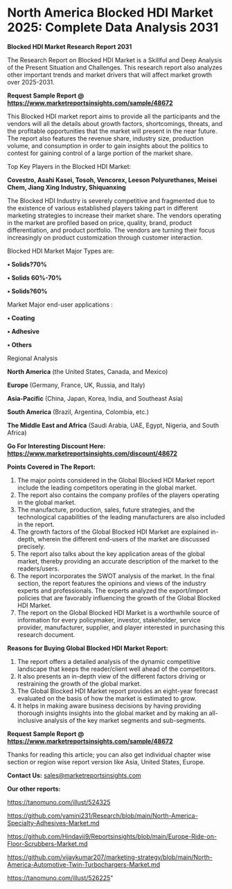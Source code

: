 # North America Blocked HDI Market 2025: Complete Data Analysis 2031

<strong>Blocked HDI Market Research Report 2031</strong>

The Research Report on Blocked HDI Market is a Skillful and Deep Analysis of the Present Situation and Challenges. This research report also analyzes other important trends and market drivers that will affect market growth over 2025-2031.

<strong>Request Sample Report @ <a href=https://www.marketreportsinsights.com/sample/48672>https://www.marketreportsinsights.com/sample/48672</a></strong>

This Blocked HDI market report aims to provide all the participants and the vendors will all the details about growth factors, shortcomings, threats, and the profitable opportunities that the market will present in the near future. The report also features the revenue share, industry size, production volume, and consumption in order to gain insights about the politics to contest for gaining control of a large portion of the market share.

Top Key Players in the Blocked HDI Market:

<strong>Covestro, Asahi Kasei, Tosoh, Vencorex, Leeson Polyurethanes, Meisei Chem, Jiang Xing Industry, Shiquanxing</strong>

The Blocked HDI Industry is severely competitive and fragmented due to the existence of various established players taking part in different marketing strategies to increase their market share. The vendors operating in the market are profiled based on price, quality, brand, product differentiation, and product portfolio. The vendors are turning their focus increasingly on product customization through customer interaction.

Blocked HDI Market Major Types are:

<strong>•  Solids?70%

•  Solids 60%-70%

•  Solids?60%</strong>

Market Major end-user applications :

<strong>•  Coating

•  Adhesive

•  Others</strong>

Regional Analysis

</u><strong><b>North America</b></strong> (the United States, Canada, and Mexico)

<strong><b>Europe </b></strong>(Germany, France, UK, Russia, and Italy)

<strong><b>Asia-Pacific</b></strong> (China, Japan, Korea, India, and Southeast Asia)

<strong><b>South America</b></strong> (Brazil, Argentina, Colombia, etc.)

<strong><b>The Middle East and Africa</b></strong> (Saudi Arabia, UAE, Egypt, Nigeria, and South Africa)

<strong>Go For Interesting Discount Here: <a href=https://www.marketreportsinsights.com/discount/48672>https://www.marketreportsinsights.com/discount/48672</a></strong>

<strong>Points Covered in The Report:</strong>
<ol>
  <li>The major points considered in the Global Blocked HDI Market report include the leading competitors operating in the global market.</li>
  <li>The report also contains the company profiles of the players operating in the global market.</li>
  <li>The manufacture, production, sales, future strategies, and the technological capabilities of the leading manufacturers are also included in the report.</li>
  <li>The growth factors of the Global Blocked HDI Market are explained in-depth, wherein the different end-users of the market are discussed precisely.</li>
  <li>The report also talks about the key application areas of the global market, thereby providing an accurate description of the market to the readers/users.</li>
  <li>The report incorporates the SWOT analysis of the market. In the final section, the report features the opinions and views of the industry experts and professionals. The experts analyzed the export/import policies that are favorably influencing the growth of the Global Blocked HDI Market.</li>
  <li>The report on the Global Blocked HDI Market is a worthwhile source of information for every policymaker, investor, stakeholder, service provider, manufacturer, supplier, and player interested in purchasing this research document.</li>
</ol>
<strong>Reasons for Buying Global Blocked HDI Market Report:</strong>

<ol>
  <li>The report offers a detailed analysis of the dynamic competitive landscape that keeps the reader/client well ahead of the competitors.</li>
  <li>It also presents an in-depth view of the different factors driving or restraining the growth of the global market.</li>
  <li>The Global Blocked HDI Market report provides an eight-year forecast evaluated on the basis of how the market is estimated to grow.</li>
  <li>It helps in making aware business decisions by having providing thorough insights insights into the global market and by making an all-inclusive analysis of the key market segments and sub-segments.</li>
</ol>
<strong>Request Sample Report @ <a href=https://www.marketreportsinsights.com/sample/48672>https://www.marketreportsinsights.com/sample/48672</a></strong>


Thanks for reading this article; you can also get individual chapter wise section or region wise report version like Asia, United States, Europe.

<strong>Contact Us:</strong>
sales@marketreportsinsights.com

<strong>Our other reports:</strong>

<a href=https://tanomuno.com/illust/524325>https://tanomuno.com/illust/524325</a>

<a href=https://github.com/yamini231/Research/blob/main/North-America-Specialty-Adhesives-Market.md>https://github.com/yamini231/Research/blob/main/North-America-Specialty-Adhesives-Market.md</a>

<a href=https://github.com/Hindavii9/Reportsinsights/blob/main/Europe-Ride-on-Floor-Scrubbers-Market.md>https://github.com/Hindavii9/Reportsinsights/blob/main/Europe-Ride-on-Floor-Scrubbers-Market.md</a>

<a href=https://github.com/vijaykumar207/marketing-strategy/blob/main/North-America-Automotive-Twin-Turbochargers-Market.md>https://github.com/vijaykumar207/marketing-strategy/blob/main/North-America-Automotive-Twin-Turbochargers-Market.md</a>

<a href=https://tanomuno.com/illust/526225>https://tanomuno.com/illust/526225</a>"
